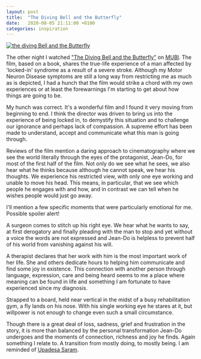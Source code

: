 ```yaml
---
layout: post
title:  "The Diving Bell and the Butterfly"
date:   2020-08-05 21:11:00 +0100
categories: inspiration
---
```

[![the diving Bell and the Butterfly](https://i.pinimg.com/originals/57/e2/c3/57e2c395b6b82d1ae3a76505bf32f0b4.jpg)](https://www.imdb.com/title/tt0401383/)

The other night I watched ["The Diving Bell and the Butterfly"](https://mubi.com/films/the-diving-bell-and-the-butterfly) on [MUBI](https://mubi.com/). The film, based on a book, shares the true-life experience of a man affected by 'locked-in' syndrome as a result of a severe stroke. Although my Motor Neuron Disease symptoms are still a long way from restricting me as much as is depicted, I had a hunch that the film would strike a chord with my own experiences or at least the forewarnings I'm starting to get about how things are going to be.

My hunch was correct. It's a wonderful film and I found it very moving from beginning to end. I think the director was driven to bring us into the experience of being locked in, to demystify this situation and to challenge our ignorance and perhaps lack of compassion. A supreme effort has been made to understand, accept and communicate what this man is going through.

Reviews of the film mention a daring approach to cinematography where we see the world literally through the eyes of the protagonist, Jean-Do, for most of the first half of the film. Not only do we see what he sees, we also hear what he thinks because although he cannot speak, we hear his thoughts. We experience his restricted view, with only one eye working and unable to move his head. This means, in particular, that we see which people he engages with and how, and in contrast we can tell when he wishes people would just go away.

I'll mention a few specific moments that were particularly emotional for me. Possible spoiler alert!

A surgeon comes to stitch up his right eye. We hear what he wants to say, at first derogatory and finally pleading with the man to stop and yet without a voice the words are not expressed and Jean-Do is helpless to prevent half of his world from vanishing against his will.

A therapist declares that her work with him is the most important work of her life. She and others dedicate hours to helping him communicate and find some joy in existence. This connection with another person through language, expression, care and being heard seems to me a place where meaning can be found in life and something I am fortunate to have experienced since my diagnosis.

Strapped to a board, held near vertical in the midst of a busy rehabilitation gym, a fly lands on his nose. With his single working eye he stares at it, but willpower is not enough to change even such a small circumstance.

Though there is a great deal of loss, sadness, grief and frustration in the story, it is more than balanced by the personal transformation Jean-Do undergoes and the moments of connection, richness and joy he finds. Again something I relate to. A transition from mostly doing, to mostly being. I am reminded of [Upadesa Saram](https://tomdas.com/2019/03/25/ramana-maharshi-upadesa-saram-the-essence-of-the-teachings/).